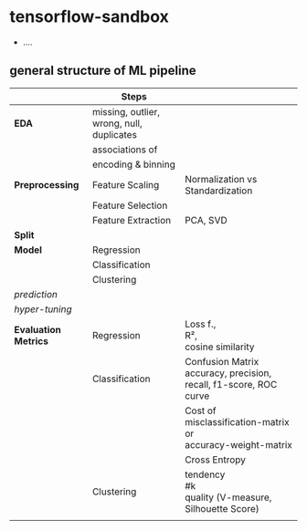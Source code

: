 # tensorflow-sandbox

- ....


## general structure of ML pipeline

|                        | **Steps**                                 |                                                                        |
|------------------------|-------------------------------------------|------------------------------------------------------------------------| 
| **EDA**                | missing, outlier, wrong, null, duplicates |                                                                        | 
|                        | associations of                           |                                                                        | 
|                        | encoding & binning                        |                                                                        | 
| **Preprocessing**      | Feature Scaling                           | Normalization vs Standardization                                       |
|                        | Feature Selection                         |                                                                        |
|                        | Feature Extraction                        | PCA, SVD                                                               |
| **Split**              |                                           |                                                                        |
| **Model**              | Regression                                |                                                                        |     
|                        | Classification                            |                                                                        |    
|                        | Clustering                                |                                                                        |     
| _prediction_           |                                           |                                                                        |
| _hyper-tuning_         |                                           |                                                                        |
| **Evaluation Metrics** | Regression                                | Loss f., <br/>R², <br/>cosine similarity                               |
|                        | Classification                            | Confusion Matrix <br/>accuracy, precision, recall, f1-score, ROC curve |
|                        |                                           | Cost of misclassification-matrix or <br/>accuracy-weight-matrix        |
|                        |                                           | Cross Entropy                                                          |
|                        | Clustering                                | tendency <br/>#k <br/>quality (V-measure, Silhouette Score)            |
|                        |                                           |                                                                        |

